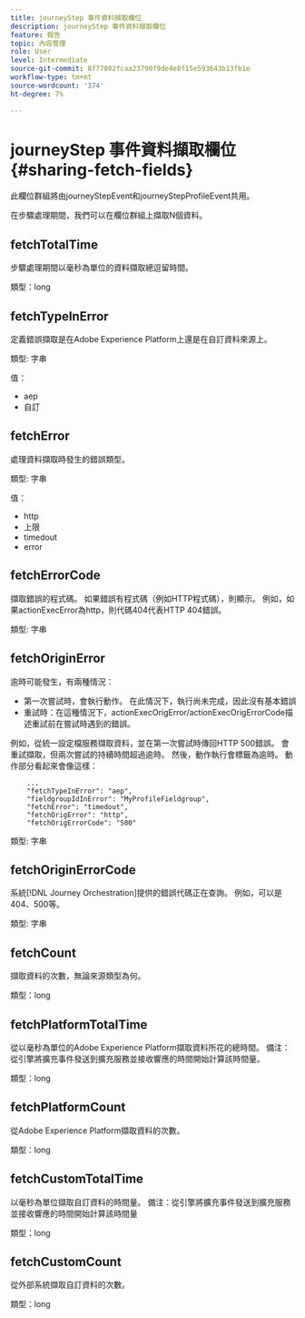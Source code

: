 ```yaml
---
title: journeyStep 事件資料擷取欄位
description: journeyStep 事件資料擷取欄位
feature: 報告
topic: 內容管理
role: User
level: Intermediate
source-git-commit: 8f77802fcaa23790f9de4e8f15e593643b13fb1e
workflow-type: tm+mt
source-wordcount: '374'
ht-degree: 7%

---
```


# journeyStep 事件資料擷取欄位 {#sharing-fetch-fields}

此欄位群組將由journeyStepEvent和journeyStepProfileEvent共用。

在步驟處理期間，我們可以在欄位群組上擷取N個資料。

## fetchTotalTime

步驟處理期間以毫秒為單位的資料擷取總逗留時間。

類型：long

## fetchTypeInError

定義錯誤擷取是在Adobe Experience Platform上還是在自訂資料來源上。

類型: 字串

值：
* aep
* 自訂

## fetchError

處理資料擷取時發生的錯誤類型。

類型: 字串

值：
* http
* 上限
* timedout
* error

## fetchErrorCode

擷取錯誤的程式碼。 如果錯誤有程式碼（例如HTTP程式碼），則顯示。 例如，如果actionExecError為http，則代碼404代表HTTP 404錯誤。

類型: 字串

## fetchOriginError

逾時可能發生，有兩種情況：

* 第一次嘗試時，會執行動作。 在此情況下，執行尚未完成，因此沒有基本錯誤
* 重試時：在這種情況下，actionExecOrigError/actionExecOrigErrorCode描述重試前在嘗試時遇到的錯誤。

例如，從統一設定檔服務擷取資料，並在第一次嘗試時傳回HTTP 500錯誤。 會重試擷取，但兩次嘗試的持續時間超過逾時。 然後，動作執行會標籤為逾時。 動作部分看起來會像這樣：

```
    ...
    "fetchTypeInError": "aep",
    "fieldgroupIdInError": "MyProfileFieldgroup",
    "fetchError": "timedout",
    "fetchOrigError": "http",
    "fetchOrigErrorCode": "500"
```

類型: 字串

## fetchOriginErrorCode

系統[!DNL Journey Orchestration]提供的錯誤代碼正在查詢。 例如，可以是404、500等。

類型: 字串

## fetchCount

擷取資料的次數，無論來源類型為何。

類型：long

## fetchPlatformTotalTime

從以毫秒為單位的Adobe Experience Platform擷取資料所花的總時間。 備注：從引擎將擴充事件發送到擴充服務並接收響應的時間開始計算該時間量。

類型：long

## fetchPlatformCount

從Adobe Experience Platform擷取資料的次數。

類型：long

## fetchCustomTotalTime

以毫秒為單位擷取自訂資料的時間量。 備注：從引擎將擴充事件發送到擴充服務並接收響應的時間開始計算該時間量

類型：long

## fetchCustomCount

從外部系統擷取自訂資料的次數。

類型：long
